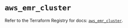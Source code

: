 # `aws_emr_cluster`

Refer to the Terraform Registry for docs: [`aws_emr_cluster`](https://registry.terraform.io/providers/hashicorp/aws/6.10.0/docs/resources/emr_cluster).
